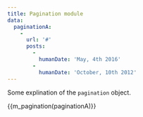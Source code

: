```yaml
---
title: Pagination module
data:
  paginationA:
    -
      url: '#'
      posts:
        -
          humanDate: 'May, 4th 2016'
        -
          humanDate: 'October, 10th 2012'
---
```

Some explination of the `pagination` object.

{{m_pagination(paginationA)}}